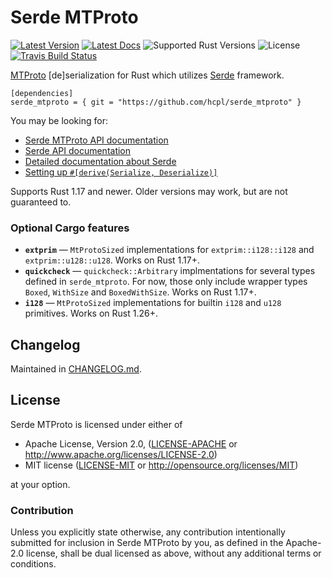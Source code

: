 # Serde MTProto

[![Latest Version]][crates.io]
[![Latest Docs]][docs.rs]
![Supported Rust Versions]
![License]
[![Travis Build Status]][travis]

[Latest Version]: https://img.shields.io/crates/v/serde\_mtproto.svg
[crates.io]: https://crates.io/crates/serde\_mtproto
[Latest Docs]: https://docs.rs/serde_mtproto/badge.svg
[docs.rs]: https://docs.rs/serde\_mtproto
[Supported Rust Versions]: https://img.shields.io/badge/rustc-1.17+-red.svg
[License]: https://img.shields.io/crates/l/serde\_mtproto.svg
[Travis Build Status]: https://api.travis-ci.org/hcpl/serde\_mtproto.svg?branch=master
[travis]: https://travis-ci.org/hcpl/serde\_mtproto

[MTProto](https://core.telegram.org/mtproto) [de]serialization for Rust which
utilizes [Serde](https://serde.rs) framework.

```toml,no_sync
[dependencies]
serde_mtproto = { git = "https://github.com/hcpl/serde_mtproto" }
```

You may be looking for:

- [Serde MTProto API documentation](https://docs.rs/serde_mtproto/)
- [Serde API documentation](https://docs.rs/serde/)
- [Detailed documentation about Serde](https://serde.rs/)
- [Setting up `#[derive(Serialize, Deserialize)]`](https://serde.rs/codegen.html)

Supports Rust 1.17 and newer.
Older versions may work, but are not guaranteed to.

### Optional Cargo features

- **`extprim`** — `MtProtoSized` implementations for `extprim::i128::i128` and
  `extprim::u128::u128`. Works on Rust 1.17+.
- **`quickcheck`** — `quickcheck::Arbitrary` implmentations for several types
  defined in `serde_mtproto`.
  For now, those only include wrapper types `Boxed`, `WithSize` and
  `BoxedWithSize`. Works on Rust 1.17+.
- **`i128`** — `MtProtoSized` implementations for builtin `i128` and `u128`
  primitives. Works on Rust 1.26+.

## Changelog

Maintained in [CHANGELOG.md](CHANGELOG.md).


## License

Serde MTProto is licensed under either of

 * Apache License, Version 2.0, ([LICENSE-APACHE](LICENSE-APACHE) or
   http://www.apache.org/licenses/LICENSE-2.0)
 * MIT license ([LICENSE-MIT](LICENSE-MIT) or
   http://opensource.org/licenses/MIT)

at your option.

### Contribution

Unless you explicitly state otherwise, any contribution intentionally submitted
for inclusion in Serde MTProto by you, as defined in the Apache-2.0 license,
shall be dual licensed as above, without any additional terms or conditions.
